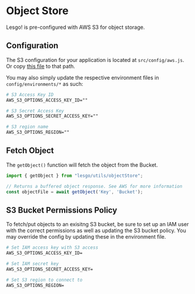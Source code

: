# Object Store

Lesgo! is pre-configured with AWS S3 for object storage.

## Configuration

The S3 configuration for your application is located at `src/config/aws.js`. Or copy [this file](https://raw.githubusercontent.com/reflex-media/lesgo/master/src/config/aws.js) to that path.

You may also simply update the respective environment files in `config/environments/*` as such:

```apache
# S3 Access Key ID
AWS_S3_OPTIONS_ACCESS_KEY_ID=""

# S3 Secret Access Key
AWS_S3_OPTIONS_SECRET_ACCESS_KEY=""

# S3 region name
AWS_S3_OPTIONS_REGION=""
```

## Fetch Object

The `getObject()` function will fetch the object from the Bucket.

```js
import { getObject } from "lesgo/utils/objectStore";

// Returns a buffered object response. See AWS for more information
const objectFile = await getObject('Key', 'Bucket');
```

## S3 Bucket Permissions Policy

To fetch/put objects to an exisitng S3 bucket, be sure to set up an IAM user with the correct permissions as well as updating the S3 bucket policy. You may override the config by updating these in the environment file.

```apache
# Set IAM access key with S3 access
AWS_S3_OPTIONS_ACCESS_KEY_ID=

# Set IAM secret key
AWS_S3_OPTIONS_SECRET_ACCESS_KEY=

# Set S3 region to connect to
AWS_S3_OPTIONS_REGION=
```
